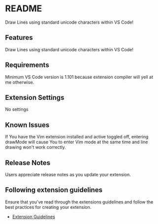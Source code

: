 # README

Draw Lines using standard unicode characters within VS Code!

## Features

Draw Lines using standard unicode characters within VS Code!

## Requirements

Minimum VS Code version is 1.101 because extension compiler will yell at me otherwise.

## Extension Settings

No settings

## Known Issues

If You have the Vim extension installed and active toggled off, entering drawMode will cause You to enter Vim mode at the same time and line drawing won't work correctly.

## Release Notes

Users appreciate release notes as you update your extension.

## Following extension guidelines

Ensure that you've read through the extensions guidelines and follow the best practices for creating your extension.

* [Extension Guidelines](https://code.visualstudio.com/api/references/extension-guidelines)